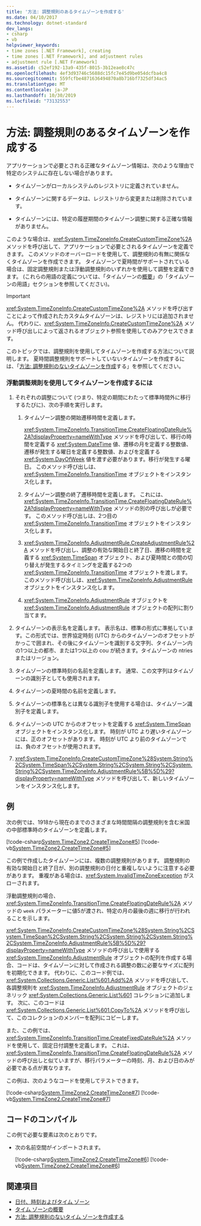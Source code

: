 ```yaml
---
title: '方法: 調整規則のあるタイムゾーンを作成する'
ms.date: 04/10/2017
ms.technology: dotnet-standard
dev_langs:
- csharp
- vb
helpviewer_keywords:
- time zones [.NET Framework], creating
- time zones [.NET Framework], and adjustment rules
- adjustment rule [.NET Framework]
ms.assetid: c52ef192-13a9-435f-8015-3b12eae8c47c
ms.openlocfilehash: 4ef3d93746c5688dc15fc7e45d9be054dcfba4c8
ms.sourcegitcommit: 559fcfbe4871636494870a8b716bf7325df34ac5
ms.translationtype: MT
ms.contentlocale: ja-JP
ms.lasthandoff: 10/30/2019
ms.locfileid: "73132553"
---
```

# <a name="how-to-create-time-zones-with-adjustment-rules"></a>方法: 調整規則のあるタイムゾーンを作成する

アプリケーションで必要とされる正確なタイムゾーン情報は、次のような理由で特定のシステムに存在しない場合があります。

- タイムゾーンがローカルシステムのレジストリに定義されていません。

- タイムゾーンに関するデータは、レジストリから変更または削除されています。

- タイムゾーンには、特定の履歴期間のタイムゾーン調整に関する正確な情報がありません。

このような場合は、<xref:System.TimeZoneInfo.CreateCustomTimeZone%2A> メソッドを呼び出して、アプリケーションで必要とされるタイムゾーンを定義できます。 このメソッドのオーバーロードを使用して、調整規則の有無に関係なくタイムゾーンを作成できます。 タイムゾーンで夏時間がサポートされている場合は、固定調整規則または浮動調整規則のいずれかを使用して調整を定義できます。 (これらの用語の定義については、「タイムゾーンの[概要](../../../docs/standard/datetime/time-zone-overview.md)」の「タイムゾーンの用語」セクションを参照してください)。

> [!IMPORTANT]
> <xref:System.TimeZoneInfo.CreateCustomTimeZone%2A> メソッドを呼び出すことによって作成されたカスタムタイムゾーンは、レジストリには追加されません。 代わりに、<xref:System.TimeZoneInfo.CreateCustomTimeZone%2A> メソッド呼び出しによって返されるオブジェクト参照を使用してのみアクセスできます。

このトピックでは、調整規則を使用してタイムゾーンを作成する方法について説明します。 夏時間調整規則をサポートしていないタイムゾーンを作成するには、「[方法: 調整規則のないタイムゾーンを作成](../../../docs/standard/datetime/create-time-zones-without-adjustment-rules.md)する」を参照してください。

### <a name="to-create-a-time-zone-with-floating-adjustment-rules"></a>浮動調整規則を使用してタイムゾーンを作成するには

1. それぞれの調整について (つまり、特定の期間にわたって標準時間外に移行するたびに)、次の手順を実行します。

    1. タイムゾーン調整の開始遷移時間を定義します。

       <xref:System.TimeZoneInfo.TransitionTime.CreateFloatingDateRule%2A?displayProperty=nameWithType> メソッドを呼び出して、移行の時間を定義する <xref:System.DateTime> 値、遷移の月を定義する整数値、遷移が発生する曜日を定義する整数値、およびを定義する <xref:System.DayOfWeek> 値を渡す必要があります。移行が発生する曜日。 このメソッド呼び出しは、<xref:System.TimeZoneInfo.TransitionTime> オブジェクトをインスタンス化します。

    2. タイムゾーン調整の終了遷移時間を定義します。 これには、<xref:System.TimeZoneInfo.TransitionTime.CreateFloatingDateRule%2A?displayProperty=nameWithType> メソッドの別の呼び出しが必要です。 このメソッド呼び出しは、2つ目の <xref:System.TimeZoneInfo.TransitionTime> オブジェクトをインスタンス化します。

    3. <xref:System.TimeZoneInfo.AdjustmentRule.CreateAdjustmentRule%2A> メソッドを呼び出し、調整の有効な開始日と終了日、遷移の時間を定義する <xref:System.TimeSpan> オブジェクト、および夏時間との間の切り替えが発生するタイミングを定義する2つの <xref:System.TimeZoneInfo.TransitionTime> オブジェクトを渡します。 このメソッド呼び出しは、<xref:System.TimeZoneInfo.AdjustmentRule> オブジェクトをインスタンス化します。

    4. <xref:System.TimeZoneInfo.AdjustmentRule> オブジェクトを <xref:System.TimeZoneInfo.AdjustmentRule> オブジェクトの配列に割り当てます。

2. タイムゾーンの表示名を定義します。 表示名は、標準の形式に準拠しています。この形式では、世界協定時刻 (UTC) からのタイムゾーンのオフセットがかっこで囲まれ、その後にタイムゾーンを識別する文字列、タイムゾーン内の1つ以上の都市、または1つ以上の cou が続きます。タイムゾーンの ntries またはリージョン。

3. タイムゾーンの標準時刻の名前を定義します。 通常、この文字列はタイムゾーンの識別子としても使用されます。

4. タイムゾーンの夏時間の名前を定義します。

5. タイムゾーンの標準名とは異なる識別子を使用する場合は、タイムゾーン識別子を定義します。

6. タイムゾーンの UTC からのオフセットを定義する <xref:System.TimeSpan> オブジェクトをインスタンス化します。 時刻が UTC より遅いタイムゾーンには、正のオフセットがあります。 時刻が UTC より前のタイムゾーンでは、負のオフセットが使用されます。

7. <xref:System.TimeZoneInfo.CreateCustomTimeZone%28System.String%2CSystem.TimeSpan%2CSystem.String%2CSystem.String%2CSystem.String%2CSystem.TimeZoneInfo.AdjustmentRule%5B%5D%29?displayProperty=nameWithType> メソッドを呼び出して、新しいタイムゾーンをインスタンス化します。

## <a name="example"></a>例

次の例では、1918から現在のまでのさまざまな時間間隔の調整規則を含む米国の中部標準時のタイムゾーンを定義します。

[!code-csharp[System.TimeZone2.CreateTimeZone#5](../../../samples/snippets/csharp/VS_Snippets_CLR_System/system.TimeZone2.CreateTimeZone/cs/System.TimeZone2.CreateTimeZone.cs#5)]
[!code-vb[System.TimeZone2.CreateTimeZone#5](../../../samples/snippets/visualbasic/VS_Snippets_CLR_System/system.TimeZone2.CreateTimeZone/vb/System.TimeZone2.CreateTimeZone.vb#5)]

この例で作成したタイムゾーンには、複数の調整規則があります。 調整規則の有効な開始日と終了日が、別の調整規則の日付と重複しないように注意する必要があります。 重複がある場合は、<xref:System.InvalidTimeZoneException> がスローされます。

浮動調整規則の場合、<xref:System.TimeZoneInfo.TransitionTime.CreateFloatingDateRule%2A> メソッドの `week` パラメーターに値5が渡され、特定の月の最後の週に移行が行われることを示します。

<xref:System.TimeZoneInfo.CreateCustomTimeZone%28System.String%2CSystem.TimeSpan%2CSystem.String%2CSystem.String%2CSystem.String%2CSystem.TimeZoneInfo.AdjustmentRule%5B%5D%29?displayProperty=nameWithType> メソッドの呼び出しで使用する <xref:System.TimeZoneInfo.AdjustmentRule> オブジェクトの配列を作成する場合、コードは、タイムゾーンに対して作成される調整の数に必要なサイズに配列を初期化できます。 代わりに、このコード例では、<xref:System.Collections.Generic.List%601.Add%2A> メソッドを呼び出して、各調整規則を <xref:System.TimeZoneInfo.AdjustmentRule> オブジェクトのジェネリック <xref:System.Collections.Generic.List%601> コレクションに追加します。 次に、このコードは <xref:System.Collections.Generic.List%601.CopyTo%2A> メソッドを呼び出して、このコレクションのメンバーを配列にコピーします。

また、この例では、<xref:System.TimeZoneInfo.TransitionTime.CreateFixedDateRule%2A> メソッドを使用して、固定日付調整を定義します。 これは、<xref:System.TimeZoneInfo.TransitionTime.CreateFloatingDateRule%2A> メソッドの呼び出しと似ていますが、移行パラメーターの時刻、月、および日のみが必要である点が異なります。

この例は、次のようなコードを使用してテストできます。

[!code-csharp[System.TimeZone2.CreateTimeZone#7](../../../samples/snippets/csharp/VS_Snippets_CLR_System/system.TimeZone2.CreateTimeZone/cs/System.TimeZone2.CreateTimeZone.cs#7)]
[!code-vb[System.TimeZone2.CreateTimeZone#7](../../../samples/snippets/visualbasic/VS_Snippets_CLR_System/system.TimeZone2.CreateTimeZone/vb/System.TimeZone2.CreateTimeZone.vb#7)]

## <a name="compiling-the-code"></a>コードのコンパイル

この例で必要な要素は次のとおりです。

- 次の名前空間がインポートされます。

  [!code-csharp[System.TimeZone2.CreateTimeZone#6](../../../samples/snippets/csharp/VS_Snippets_CLR_System/system.TimeZone2.CreateTimeZone/cs/System.TimeZone2.CreateTimeZone.cs#6)]
  [!code-vb[System.TimeZone2.CreateTimeZone#6](../../../samples/snippets/visualbasic/VS_Snippets_CLR_System/system.TimeZone2.CreateTimeZone/vb/System.TimeZone2.CreateTimeZone.vb#6)]

## <a name="see-also"></a>関連項目

- [日付、時刻およびタイム ゾーン](../../../docs/standard/datetime/index.md)
- [タイム ゾーンの概要](../../../docs/standard/datetime/time-zone-overview.md)
- [方法: 調整規則のないタイム ゾーンを作成する](../../../docs/standard/datetime/create-time-zones-without-adjustment-rules.md)
